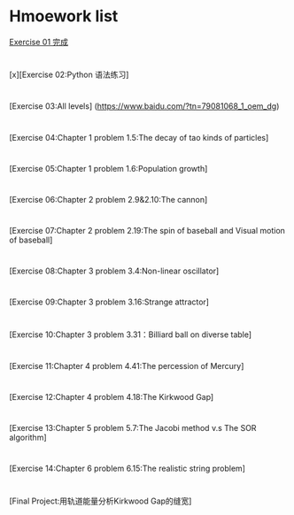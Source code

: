 # Hmoework list
[Exercise 01 完成](https://github.com/cat316874/computationalphysics_N2015335550054)
#
[x][Exercise 02:Python 语法练习]
#
[Exercise 03:All levels] (https://www.baidu.com/?tn=79081068_1_oem_dg) 
#
[Exercise 04:Chapter 1 problem 1.5:The decay of tao kinds of particles] 
#
[Exercise 05:Chapter 1 problem 1.6:Population growth]
#
[Exercise 06:Chapter 2 problem 2.9&2.10:The cannon]
#
[Exercise 07:Chapter 2 problem 2.19:The spin of baseball and Visual motion of baseball]
#
[Exercise 08:Chapter 3 problem 3.4:Non-linear oscillator]
#
[Exercise 09:Chapter 3 problem 3.16:Strange attractor]
#
[Exercise 10:Chapter 3 problem 3.31：Billiard ball on diverse table]
#
[Exercise 11:Chapter 4 problem 4.41:The percession of Mercury]
#
[Exercise 12:Chapter 4 problem 4.18:The Kirkwood Gap]
#
[Exercise 13:Chapter 5 problem 5.7:The Jacobi method v.s The SOR algorithm]
#
[Exercise 14:Chapter 6 problem 6.15:The realistic string problem]
#
[Final Project:用轨道能量分析Kirkwood Gap的缝宽]
#
